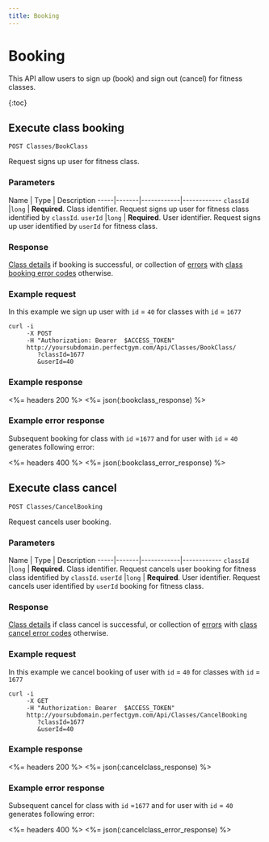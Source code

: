 ```yaml
---
title: Booking
---
```


# Booking

This API allow users to sign up (book) and sign out (cancel) for fitness classes.

{:toc}


## Execute class booking

    POST Classes/BookClass

Request signs up user for fitness class.




### Parameters 

Name         | Type       | Description
-----|-------|------------|------------
`classId`    |`long`      | **Required**. Class identifier. Request signs up user for fitness class identified by `classId`.
`userId`     |`long`      | **Required**. User identifier.  Request signs up user identified by `userId` for fitness class.



### Response

[Class details][UserClassProperties] if booking is successful, or collection of [errors][Error] 
with [class booking error codes][ClassBookingErrorCode] otherwise.


### Example request

In this example we sign up user with `id` = `40` for classes with `id` = `1677`

``` command-line
curl -i 
     -X POST 
     -H "Authorization: Bearer  $ACCESS_TOKEN"  
     http://yoursubdomain.perfectgym.com/Api/Classes/BookClass/
     	?classId=1677
     	&userId=40
```


### Example response

<%= headers 200 %>
<%= json(:bookclass_response) %>


### Example error response

Subsequent booking for class with `id` =`1677` and for user with `id` = `40` generates following error:

<%= headers 400 %>
<%= json(:bookclass_error_response) %>



## Execute class cancel

    POST Classes/CancelBooking

Request cancels user booking.


### Parameters

Name         | Type       | Description
-----|-------|------------|------------
`classId`    |`long`      | **Required**. Class identifier. Request cancels user booking for fitness class identified by `classId`.
`userId`     |`long`      | **Required**. User identifier.  Request cancels user identified by `userId` booking for fitness class.


### Response

[Class details][UserClassProperties] if class cancel is successful, or collection of [errors][Error] 
with [class cancel error codes][ClassCancelErrorCode] otherwise.


### Example request

In this example we cancel booking of user with `id` = `40` for classes with `id` = `1677`

``` command-line
curl -i 
     -X GET 
     -H "Authorization: Bearer  $ACCESS_TOKEN"  
     http://yoursubdomain.perfectgym.com/Api/Classes/CancelBooking
     	?classId=1677
     	&userId=40
```


### Example response

<%= headers 200 %>
<%= json(:cancelclass_response) %>


### Example error response

Subsequent cancel for class with `id` =`1677` and for user with `id` = `40` generates following error:

<%= headers 400 %>
<%= json(:cancelclass_error_response) %>



[ClassesTypes]:  /api/classes/classestypes#properties
[UserClassProperties]: /api/classes/userclasses#properties
[Error]: /appendix/datatypes/error
[ClassBookingErrorCode]: /appendix/errorcodes/classbookingerrorcode
[ClassCancelErrorCode]: /appendix/errorcodes/classcancelerrorcode
